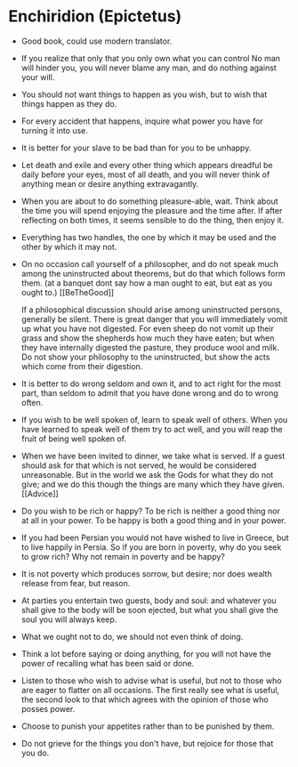 # Enchiridion  (Epictetus)

- Good book, could use modern translator.

- If you realize that only that you only own what you can control
  No man will hinder you, you will never blame any man, and do nothing against your will.

- You should not want things to happen as you wish, but to wish that things happen as they do.

- For every accident that happens, inquire what power you have for turning it into use.

- It is better for your slave to be bad than for you to be unhappy.

- Let death and exile and every other thing which appears dreadful be daily before your eyes, most of all death, and you will never think of anything mean or desire anything extravagantly.

- When you are about to do something pleasure-able, wait.
  Think about the time you will spend enjoying the pleasure and the time after.
  If after reflecting on both times, it seems sensible to do the thing, then enjoy it.

- Everything has two handles, the one by which it may be used and the other by which it may not.

- On no occasion call yourself of a philosopher, and do not speak much among the uninstructed about theorems, but do that which follows form them.
  (at a banquet dont say how a man ought to eat, but eat as you ought to.) [[BeTheGood]]

  If a philosophical discussion should arise among uninstructed persons, generally be silent.
  There is great danger that you will immediately vomit up what you have not digested.
  For even sheep do not vomit up their grass and show the shepherds how much they have eaten; but when they have internally digested the pasture, they produce wool and milk.
  Do not show your philosophy to the uninstructed, but show the acts which come from their digestion.

- It is better to do wrong seldom and own it, and to act right for the most part, than seldom to admit that you have done wrong and do to wrong often.

- If you wish to be well spoken of, learn to speak well of others.
  When you have learned to speak well of them try to act well, and you will reap the fruit of being well spoken of.

- When we have been invited to dinner, we take what is served.
  If a guest should ask for that which is not served, he would be considered unreasonable.
  But in the world we ask the Gods for what they do not give; and we do this though the things are many which they have given.
  [[Advice]]

- Do you wish to be rich or happy?
  To be rich is neither a good thing nor at all in your power.
  To be happy is both a good thing and in your power.

- If you had been Persian you would not have wished to live in Greece, but to live happily in Persia.
  So if you are born in poverty, why do you seek to grow rich? Why not remain in poverty and be happy?

- It is not poverty which produces sorrow, but desire; nor does wealth release from fear, but reason.

- At parties you entertain two guests, body and soul: and whatever you shall give to the body will be soon ejected, but what you shall give the soul you will always keep.

- What we ought not to do, we should not even think of doing.

- Think a lot before saying or doing anything, for you will not have the power of recalling what has been said or done.

- Listen to those who wish to advise what is useful, but not to those who are eager to flatter on all occasions.
  The first really see what is useful, the second look to that which agrees with the opinion of those who posses power.

- Choose to punish your appetites rather than to be punished by them.

- Do not grieve for the things you don't have, but rejoice for those that you do.


